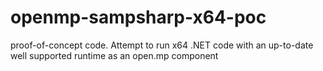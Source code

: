 # openmp-sampsharp-x64-poc
proof-of-concept code. Attempt to run x64 .NET code with an up-to-date well supported runtime as an open.mp component
